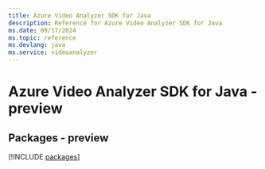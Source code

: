 ```yaml
---
title: Azure Video Analyzer SDK for Java
description: Reference for Azure Video Analyzer SDK for Java
ms.date: 09/17/2024
ms.topic: reference
ms.devlang: java
ms.service: videoanalyzer
---
```

# Azure Video Analyzer SDK for Java - preview
## Packages - preview
[!INCLUDE [packages](video-analyzer-index.md)]